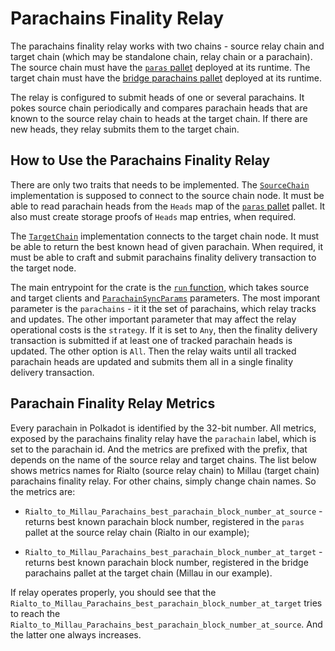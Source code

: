 # Parachains Finality Relay

The parachains finality relay works with two chains - source relay chain and target chain (which may be standalone
chain, relay chain or a parachain). The source chain must have the 
[`paras` pallet](https://github.com/paritytech/polkadot/tree/master/runtime/parachains/src/paras) deployed at its
runtime. The target chain must have the [bridge parachains pallet](../../modules/parachains/) deployed at its runtime.

The relay is configured to submit heads of one or several parachains. It pokes source chain periodically and compares
parachain heads that are known to the source relay chain to heads at the target chain. If there are new heads,
they relay submits them to the target chain.

## How to Use the Parachains Finality Relay

There are only two traits that needs to be implemented. The [`SourceChain`](./src/parachains_loop.rs) implementation
is supposed to connect to the source chain node. It must be able to read parachain heads from the `Heads` map of
the [`paras` pallet](https://github.com/paritytech/polkadot/tree/master/runtime/parachains/src/paras) pallet.
It also must create storage proofs of `Heads` map entries, when required.

The [`TargetChain`](./src/parachains_loop.rs) implementation connects to the target chain node. It must be able
to return the best known head of given parachain. When required, it must be able to craft and submit parachains
finality delivery transaction to the target node.

The main entrypoint for the crate is the [`run` function](./src/parachains_loop.rs), which takes source and target
clients and [`ParachainSyncParams`](./src/parachains_loop.rs) parameters. The most imporant parameter is the
`parachains` - it it the set of parachains, which relay tracks and updates. The other important parameter that
may affect the relay operational costs is the `strategy`. If it is set to `Any`, then the finality delivery
transaction is submitted if at least one of tracked parachain heads is updated. The other option is `All`. Then
the relay waits until all tracked parachain heads are updated and submits them all in a single finality delivery
transaction.

## Parachain Finality Relay Metrics

Every parachain in Polkadot is identified by the 32-bit number. All metrics, exposed by the parachains finality
relay have the `parachain` label, which is set to the parachain id. And the metrics are prefixed with the prefix,
that depends on the name of the source relay and target chains. The list below shows metrics names for
Rialto (source relay chain) to Millau (target chain) parachains finality relay. For other chains, simply
change chain names. So the metrics are:

- `Rialto_to_Millau_Parachains_best_parachain_block_number_at_source` - returns best known parachain block
   number, registered in the `paras` pallet at the source relay chain (Rialto in our example);

- `Rialto_to_Millau_Parachains_best_parachain_block_number_at_target` - returns best known parachain block
   number, registered in the bridge parachains pallet at the target chain (Millau in our example).

If relay operates properly, you should see that the `Rialto_to_Millau_Parachains_best_parachain_block_number_at_target`
tries to reach the `Rialto_to_Millau_Parachains_best_parachain_block_number_at_source`. And the latter one
always increases.
